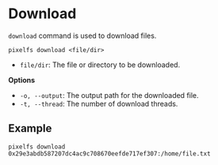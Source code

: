 # Download

`download` command is used to download files.

```shell
pixelfs download <file/dir>
```

- `file/dir`: The file or directory to be downloaded.

**Options**

- `-o, --output`: The output path for the downloaded file.
- `-t, --thread`: The number of download threads.

## Example

```shell
pixelfs download 0x29e3abdb587207dc4ac9c708670eefde717ef307:/home/file.txt
```
